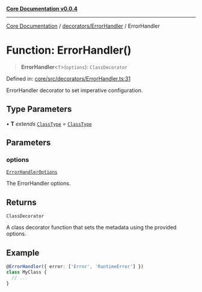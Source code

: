 [**Core Documentation v0.0.4**](../../../README.md)

***

[Core Documentation](../../../modules.md) / [decorators/ErrorHandler](../README.md) / ErrorHandler

# Function: ErrorHandler()

> **ErrorHandler**\<`T`\>(`options`): `ClassDecorator`

Defined in: [core/src/decorators/ErrorHandler.ts:31](https://github.com/stonemjs/core/blob/e4675fc5d1a8e120fdb4d54e226a2496fdda3681/src/decorators/ErrorHandler.ts#L31)

ErrorHandler decorator to set imperative configuration.

## Type Parameters

• **T** *extends* [`ClassType`](../../../declarations/type-aliases/ClassType.md) = [`ClassType`](../../../declarations/type-aliases/ClassType.md)

## Parameters

### options

[`ErrorHandlerOptions`](../interfaces/ErrorHandlerOptions.md)

The ErrorHandler options.

## Returns

`ClassDecorator`

A class decorator function that sets the metadata using the provided options.

## Example

```typescript
@ErrorHandler({ error: ['Error', 'RuntimeError'] })
class MyClass {
  // ...
}
```
